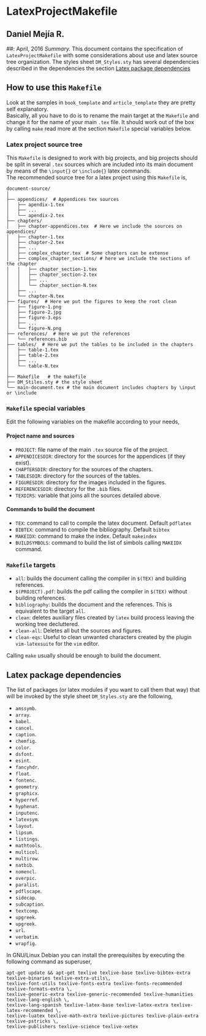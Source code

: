 # LatexProjectMakefile
## **Daniel Mejía R.**
##: April, 2016
*Summary.* This document contains the specification of `LatexProjectMakefile` with some considerations about use and
latex source tree organization. The styles sheet `DM_Styles.sty` has several dependencies described in the
dependencies the section [Latex package dependencies](#sec:dependencies)


## How to use this `Makefile`
<div id="sec:makefile-how-to"></div>

Look at the samples in `book_template` and `article_template` they are pretty self explanatory.  
Basically, all you have to do is to rename the main target at the `Makefile` and change it for the name 
of your main `.tex` file. It should work out of the box by calling `make` read more at the section
`Makefile` special variables below.

### Latex project source tree
<div id="subsec:latex-source-tree"></div>

This `Makefile` is designed to work with big projects, and big projects should be split
in several `.tex` sources which are included into its main document by means of the
`\input{}` or `\include{}` latex commands.   
The recommended source tree for a latex project using this `Makefile` is,


~~~~~~~~~~~~~~~~~~~~~~~~~~~~~~~~~~~~~~~~~~~~~~~~~~~~~~~~~~~~~~~
document-source/
│
├── appendices/  # Appendices tex sources
│   ├── apendix-1.tex
│   ├── ...
│   └── apendix-2.tex
├── chapters/
│   ├── chapter-appendices.tex  # Here we include the sources on appendices/
│   ├── chapter-1.tex
│   ├── chapter-2.tex
│   ├── ...
│   ├── complex_chapter.tex  # Some chapters can be extense
│   ├── complex_chapter_sections/ # here we include the sections of the chapter
│   │   ├── chapter_section-1.tex
│   │   ├── chapter_section-2.tex
│   │   ├── ...
│   │   └── chapter_section-N.tex
│   ├── ...
│   └── chapter-N.tex
├── figures/  # Here we put the figures to keep the root clean
│   ├── figure-1.png
│   ├── figure-2.jpg
│   ├── figure-3.eps
│   ├── ...
│   └── figure-N.png
├── references/  # Here we put the references
│   └── references.bib
├── tables/  # Here we put the tables to be included in the chapters
│   ├── table-1.tex
│   ├── table-2.tex
│   ├── ...
│   └── table-N.tex
│
├── Makefile   # the makefile
├── DM_Stiles.sty # the style sheet
└── main-document.tex # the main document includes chapters by \input or \include
~~~~~~~~~~~~~~~~~~~~~~~~~~~~~~~~~~~~~~~~~~~~~~~~~~~~~~~~~~~~~~~

### `Makefile` special variables
<div id="subsec:makefile-variables"></div>
Edit the following variables on the makefile according to your needs,

#### Project name and sources

 * `PROJECT`: file name of the main `.tex` source file of the project.   
 * `APPENDICESDIR`: directory for the sources for the appendices (if they exist).   
 * `CHAPTERSDIR`: directory for the sources of the chapters.   
 * `TABLESDIR`: directory for  the sources of the tables.   
 * `FIGURESDIR`: directory for the images included in the figures.   
 * `REFERENCESDIR`: directory for the `.bib` files.   
 * `TEXDIRS`: variable that joins all the sources detailed above.   

#### Commands to build the document

 * `TEX`: command to call to compile the latex document. Default `pdflatex`   
 * `BIBTEX`: command to compile the bibliography. Default `bibtex`   
 * `MAKEIDX`: command to make the index. Default `makeindex`   
 * `BUILDSYMBOLS`: command to build the list of simbols calling `MAKEIDX` command.   

### `Makefile` targets
<div id="subsec:makefile-targets"></div>

 * `all`: builds the document calling the compiler in `$(TEX)` and building references.     
 * `$(PROJECT).pdf`: builds the pdf calling the compiler in `$(TEX)` without building references.     
 * `bibliography`: builds the document and the references. This is equivalent to the target `all`.     
 * `clean`: deletes auxiliary files created by `latex` build process leaving the working tree decluttered.     
 * `clean-all`: Deletes all but the sources and figures.     
 * `clean-eqs`: Useful to clean unwanted characters created by the plugin `vim-latexsuite` for the `vim` editor.     

Calling `make` usually should be enough to build the document.   

## Latex package dependencies
<div id="sec:dependencies"></div>

The list of packages (or latex modules if you want to call them that way) that will be invoked by the style sheet `DM_Styles.sty`
are the following,

 * `amssymb`.  
 * `array`.  
 * `babel`.  
 * `cancel`.  
 * `caption`.  
 * `chemfig`.  
 * `color`.  
 * `dsfont`.  
 * `esint`.  
 * `fancyhdr`.  
 * `float`.  
 * `fontenc`.  
 * `geometry`.  
 * `graphicx`.  
 * `hyperref`.  
 * `hyphenat`.  
 * `inputenc`.  
 * `latexsym`.  
 * `layout`.  
 * `lipsum`.  
 * `listings`.  
 * `mathtools`.  
 * `multicol`.  
 * `multirow`.  
 * `natbib`.  
 * `nomencl`.  
 * `overpic`.  
 * `paralist`.  
 * `pdflscape`.  
 * `sidecap`.  
 * `subcaption`.  
 * `textcomp`.  
 * `upgreek`.  
 * `upgreek`.  
 * `url`.  
 * `verbatim`.  
 * `wrapfig`.  

In GNU/Linux Debian you can install the prerequisites by executing the following command as superuser,  


~~~~~~~~~~~~~~~~~~~~~~~~~~~~~~~~~~~~~~~~~~~~~~~~~~~~~~~~~~~~~~~
apt-get update && apt-get texlive texlive-base texlive-bibtex-extra texlive-binaries texlive-extra-utils\,
texlive-font-utils texlive-fonts-extra texlive-fonts-recommended texlive-formats-extra \,
texlive-generic-extra texlive-generic-recommended texlive-humanities texlive-lang-english \,
texlive-lang-spanish texlive-latex-base texlive-latex-extra texlive-latex-recommended \, 
texlive-luatex texlive-math-extra texlive-pictures texlive-plain-extra texlive-pstricks \,
texlive-publishers texlive-science texlive-xetex
~~~~~~~~~~~~~~~~~~~~~~~~~~~~~~~~~~~~~~~~~~~~~~~~~~~~~~~~~~~~~~~

